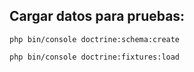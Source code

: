 
## Cargar datos para pruebas:

`php bin/console doctrine:schema:create`

`php bin/console doctrine:fixtures:load`
